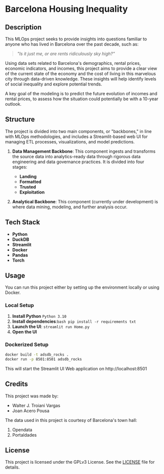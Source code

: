 # Barcelona Housing Inequality

## Description

This MLOps project seeks to provide insights into questions familiar to anyone who has lived in Barcelona over the past decade, such as:

> _"Is it just me, or are rents ridiculously sky high?"_

Using data sets related to Barcelona's demographics, rental prices, economic indicators, and incomes, this project aims to provide a clear view of the current state of the economy and the cost of living in this marvelous city through data-driven knowledge. These insights will help identify levels of social inequality and explore potential trends.

A key goal of the modeling is to predict the future evolution of incomes and rental prices, to assess how the situation could potentially be with a 10-year outlook. 

## Structure

The project is divided into two main components, or "backbones," in line with MLOps methodologies, and includes a Streamlit-based web UI for managing ETL processes, visualizations, and model predictions.

1. **Data Management Backbone**: This component ingests and transforms the source data into analytics-ready data through rigorous data engineering and data governance practices. It is divided into four stages:
   - **Landing**
   - **Formatted**
   - **Trusted**
   - **Exploitation**

2. **Analytical Backbone**: This component (currently under development) is where data mining, modeling, and further analysis occur.

## Tech Stack

- **Python**
- **DuckDB**
- **Streamlit**
- **Docker** 
- **Pandas**
- **Torch**

## Usage

You can run this project either by setting up the environment locally or using Docker.

### Local Setup

1. **Install Python** ```Python 3.10```
2. **Install dependencies**:```bash pip install -r requirements txt```
3. **Launch the UI**: ```streamlit run Home.py``` 
4. **Open the UI**

### Dockerized Setup 
```bash
docker build -t adsdb_rocks .
docker run -p 8501:8501 adsdb_rocks
```

This will start the Streamlit UI Web application on http://localhost:8501


## Credits
This project was made by: 

- Walter J. Troiani Vargas 
- Joan Acero Pousa

The data used in this project is courtesy of Barcelona's town hall:
1. Opendata 
2. Portaldades 

## License
This project is licensed under the GPLv3 License. See the [LICENSE](../LICENSE) file for details.
